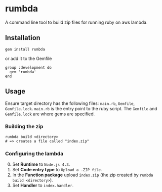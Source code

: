# rumbda
A command line tool to build zip files for running ruby on aws lambda.

## Installation
```
gem install rumbda
```
or add it to the Gemfile

```
group :development do
  gem 'rumbda'
end
```

## Usage
Ensure target directory has the following files: `main.rb`, `Gemfile`, `Gemfile.lock`.
`main.rb` is the entry point to the ruby script. The `Gemfile` and `Gemfile.lock` are where gems are specified.

### Building the zip

```
rumbda build <directory>
# => creates a file called "index.zip"
```

### Configuring the lambda
0. Set **Runtime** to `Node.js 4.3`.
0. Set **Code entry type** to `Upload a .ZIP file`.
0. In the **Function package** upload `index.zip` (the zip created by `rumbda build <directory>`).
0. Set **Handler** to `index.handler`.
